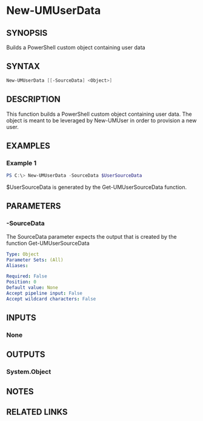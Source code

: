 ﻿---
external help file: User.Management.Automation-help.xml
Module Name: User.Management.Automation
online version:
schema: 2.0.0
---

# New-UMUserData

## SYNOPSIS

Builds a PowerShell custom object containing user data

## SYNTAX

```powershell
New-UMUserData [[-SourceData] <Object>]
```

## DESCRIPTION

This function builds a PowerShell custom object containing user data.
The object is meant to be leveraged by New-UMUser in order to provision a new user.

## EXAMPLES

### Example 1

```powershell
PS C:\> New-UMUserData -SourceData $UserSourceData
```

$UserSourceData is generated by the Get-UMUserSourceData function.

## PARAMETERS

### -SourceData

The SourceData parameter expects the output that is created by the function Get-UMUserSourceData

```yaml
Type: Object
Parameter Sets: (All)
Aliases:

Required: False
Position: 0
Default value: None
Accept pipeline input: False
Accept wildcard characters: False
```

## INPUTS

### None

## OUTPUTS

### System.Object

## NOTES

## RELATED LINKS
